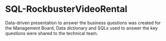 # SQL-RockbusterVideoRental

Data-driven presentation to answer the business questions was created for the Management Board, Data dictionary and SQLs used to answer the key questions were shared to the technical team.

